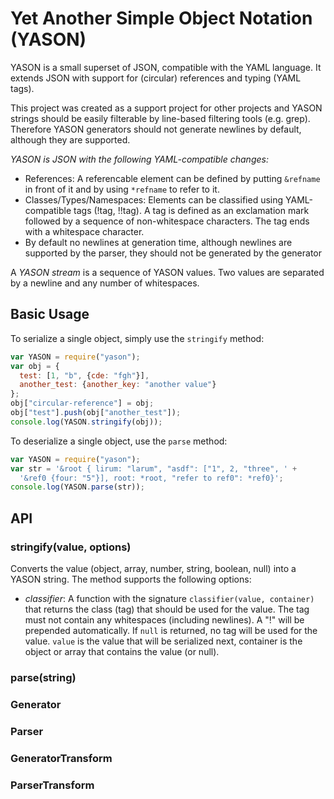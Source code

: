 # Yet Another Simple Object Notation (YASON)
YASON is a small superset of JSON, compatible with the YAML language. It
extends JSON with support for (circular) references and typing (YAML tags).

This project was created as a support project for other projects and YASON
strings should be easily filterable by line-based filtering tools (e.g. grep).
Therefore YASON generators should not generate newlines by default, although
they are supported.

*YASON is JSON with the following YAML-compatible changes:*

* References: A referencable element can be defined by putting `&refname` in
  front of it and by using `*refname` to refer to it.
* Classes/Types/Namespaces: Elements can be classified using YAML-compatible
  tags (!tag, !!tag). A tag is defined as an exclamation mark followed by a
  sequence of non-whitespace characters. The tag ends with a whitespace
  character.
* By default no newlines at generation time, although newlines are supported
  by the parser, they should not be generated by the generator

A *YASON stream* is a sequence of YASON values. Two values are separated by a
newline and any number of whitespaces.

## Basic Usage

To serialize a single object, simply use the `stringify` method:
```javascript
var YASON = require("yason");
var obj = {
  test: [1, "b", {cde: "fgh"}],
  another_test: {another_key: "another value"}
};
obj["circular-reference"] = obj;
obj["test"].push(obj["another_test"]);
console.log(YASON.stringify(obj));
```

To deserialize a single object, use the `parse` method:
```javascript
var YASON = require("yason");
var str = '&root { lirum: "larum", "asdf": ["1", 2, "three", ' +
  '&ref0 {four: "5"}], root: *root, "refer to ref0": *ref0}';
console.log(YASON.parse(str));
```

## API

### stringify(value, options)
Converts the value (object, array, number, string, boolean, null) into a
YASON string. The method supports the following options:

* *classifier*: A function with the signature `classifier(value, container)`
  that returns the class (tag) that should be used for the value. The tag
  must not contain any whitespaces (including newlines). A "!" will be
  prepended automatically. If `null` is returned, no tag will be used for
  the value. `value` is the value that will be serialized next, container is
  the object or array that contains the value (or null).

### parse(string)

### Generator

### Parser

### GeneratorTransform

### ParserTransform
